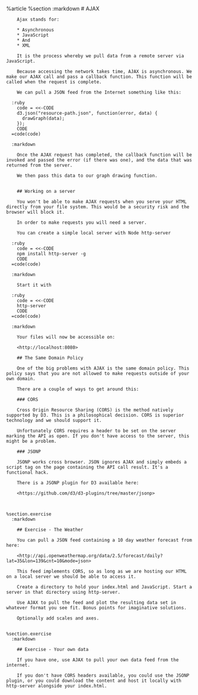 %article
    %section
      :markdown
        # AJAX
  
        Ajax stands for:
  
        * Asynchronous
        * JavaScript
        * And
        * XML
  
        It is the process whereby we pull data from a remote server via JavaScript.
  
        Because accessing the network takes time, AJAX is asynchronous. We make our AJAX call and pass a callback function. This function will be called when the request is complete.
  
        We can pull a JSON feed from the Internet something like this:
  
      :ruby
        code = <<-CODE
        d3.json("resource-path.json", function(error, data) {
          drawGraph(data);
        });
        CODE
      =code(code)
  
      :markdown
  
        Once the AJAX request has completed, the callback function will be invoked and passed the error (if there was one), and the data that was returned from the server.
  
        We then pass this data to our graph drawing function.
  
  
        ## Working on a server
  
        You won't be able to make AJAX requests when you serve your HTML directly from your file system. This would be a security risk and the browser will block it.
  
        In order to make requests you will need a server.
  
        You can create a simple local server with Node http-server
  
      :ruby
        code = <<-CODE
        npm install http-server -g
        CODE
      =code(code)
  
      :markdown
  
        Start it with
  
      :ruby
        code = <<-CODE
        http-server
        CODE
      =code(code)
  
      :markdown
  
        Your files will now be accessible on:
  
        <http://localhost:8080>
  
        ## The Same Domain Policy
  
        One of the big problems with AJAX is the same domain policy. This policy says that you are not allowed to make requests outside of your own domain.
  
        There are a couple of ways to get around this:
  
        ### CORS
  
        Cross Origin Resource Sharing (CORS) is the method natively supported by D3. This is a philosophical decision. CORS is superior technology and we should support it.
  
        Unfortunately CORS requires a header to be set on the server marking the API as open. If you don't have access to the server, this might be a problem.
  
        ### JSONP
  
        JSONP works cross browser. JSON ignores AJAX and simply embeds a script tag on the page containing the API call result. It's a functional hack.
  
        There is a JSONP plugin for D3 available here:
  
        <https://github.com/d3/d3-plugins/tree/master/jsonp>
  
  
  
    %section.exercise
      :markdown
  
        ## Exercise - The Weather
  
        You can pull a JSON feed containing a 10 day weather forecast from here:
  
        <http://api.openweathermap.org/data/2.5/forecast/daily?lat=35&lon=139&cnt=10&mode=json>
  
        This feed implements CORS, so as long as we are hosting our HTML on a local server we should be able to access it.
  
        Create a directory to hold your index.html and JavaScript. Start a server in that directory using http-server.
  
        Use AJAX to pull the feed and plot the resulting data set in whatever format you see fit. Bonus points for imaginative solutions.
  
        Optionally add scales and axes.
  
  
    %section.exercise
      :markdown
  
        ## Exercise - Your own data
  
        If you have one, use AJAX to pull your own data feed from the internet.
  
        If you don't have CORS headers available, you could use the JSONP plugin, or you could download the content and host it locally with http-server alongside your index.html.
  
